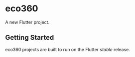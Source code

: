 # eco360

A new Flutter project.

## Getting Started

eco360 projects are built to run on the Flutter _stable_ release.
